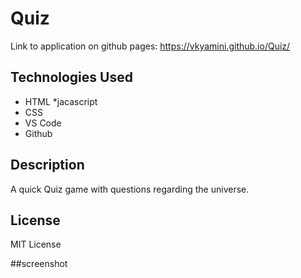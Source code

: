 # Quiz
Link to application on github pages: https://vkyamini.github.io/Quiz/

## Technologies Used
* HTML
*jacascript
* CSS
* VS Code
* Github

## Description
A quick Quiz game with questions regarding the universe.


## License
MIT License

##screenshot
